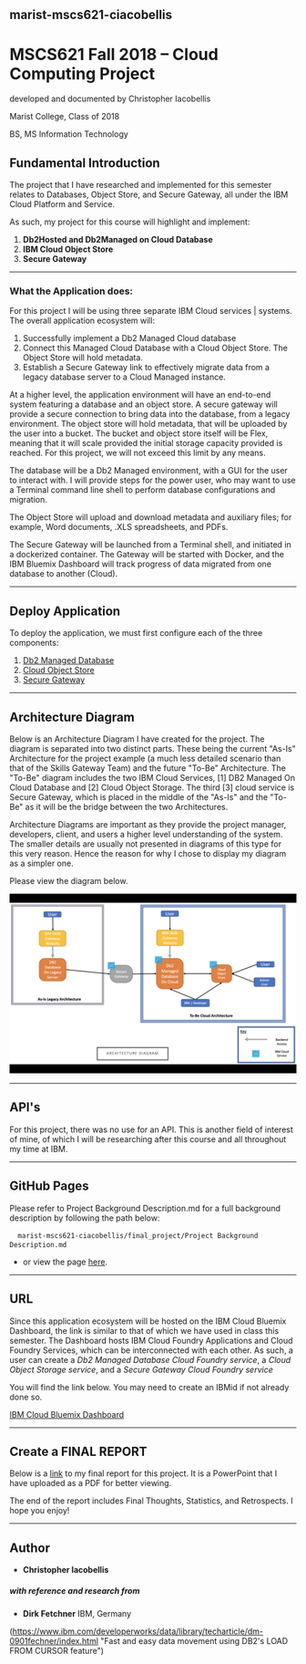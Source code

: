 ## marist-mscs621-ciacobellis
# MSCS621 Fall 2018 – Cloud Computing Project

developed and documented by Christopher Iacobellis

Marist College, Class of 2018

BS, MS Information Technology

## Fundamental Introduction

The project that I have researched and implemented for this semester relates to Databases, Object Store, and Secure Gateway, all under the IBM Cloud Platform and Service. 

As such, my project for this course will highlight and implement:

1. **Db2Hosted and Db2Managed on Cloud Database**
2. **IBM Cloud Object Store**
3. **Secure Gateway**

__________________________________________________________________________________________________________________________

### What the Application does:

For this project I will be using three separate IBM Cloud services | systems. The overall application ecosystem will:

1. Successfully implement a Db2 Managed Cloud database 
2. Connect this Managed Cloud Database with a Cloud Object Store. The Object Store will hold metadata.
3. Establish a Secure Gateway link to effectively migrate data from a legacy database server to a Cloud Managed instance.

At a higher level, the application environment will have an end-to-end system featuring a database and an object store. A secure gateway will provide a secure connection to bring data into the database, from a legacy environment. The object store will hold metadata, that will be uploaded by the user into a bucket. The bucket and object store itself will be Flex, meaning that it will scale provided the initial storage capacity provided is reached. For this project, we will not exceed this limit by any means.

The database will be a Db2 Managed environment, with a GUI for the user to interact with. I will provide steps for the power user, who may want to use a Terminal command line shell to perform database configurations and migration.

The Object Store will upload and download metadata and auxiliary files; for example, Word documents, .XLS spreadsheets, and PDFs.

The Secure Gateway will be launched from a Terminal shell, and initiated in a dockerized container. The Gateway will be started with Docker, and the IBM Bluemix Dashboard will track progress of data migrated from one database to another (Cloud).
__________________________________________________________________________________________________________________________

## Deploy Application

To deploy the application, we must first configure each of the three components:

1. [Db2 Managed Database](https://github.com/incredablechris/marist-mscs621-ciacobellis/blob/master/final_project/db2_managed.md)
2. [Cloud Object Store](https://github.com/incredablechris/marist-mscs621-ciacobellis/blob/master/final_project/cloud_object_store.md)
3. [Secure Gateway](https://github.com/incredablechris/marist-mscs621-ciacobellis/blob/master/final_project/secure_gateway.md)

__________________________________________________________________________________________________________________________

## Architecture Diagram

Below is an Architecture Diagram I have created for the project. The diagram is separated into two distinct parts. These being the current "As-Is" Architecture for the project example (a much less detailed scenario than that of the Skills Gateway Team) and the future "To-Be" Architecture. The "To-Be" diagram includes the two IBM Cloud Services, [1] DB2 Managed On Cloud Database and [2] Cloud Object Storage. The third [3] cloud service is Secure Gateway, which is placed in the middle of the "As-Is" and the "To-Be" as it will be the bridge between the two Architectures.

Architecture Diagrams are important as they provide the project manager, developers, client, and users a higher level understanding of the system. The smaller details are usually not presented in diagrams of this type for this very reason. Hence the reason for why I chose to display my diagram as a simpler one.

Please view the diagram below.

![Final Project Architecture Diagram](https://github.com/incredablechris/marist-mscs621-ciacobellis/blob/master/final_project/Final_Project_Arch.png)

__________________________________________________________________________________________________________________________

## API's
 
For this project, there was no use for an API. This is another field of interest of mine, of which I will be researching after this course and all throughout my time at IBM.
 
__________________________________________________________________________________________________________________________

## GitHub Pages

Please refer to Project Background Description.md for a full background description by following the path below:
      
      marist-mscs621-ciacobellis/final_project/Project Background Description.md
      
- or view the page [here](https://github.com/incredablechris/marist-mscs621-ciacobellis/blob/master/final_project/Project%20Background%20Description.md).

__________________________________________________________________________________________________________________________

## URL

Since this application ecosystem will be hosted on the IBM Cloud Bluemix Dashboard, the link is similar to that of which we have used in class this semester. The Dashboard hosts IBM Cloud Foundry Applications and Cloud Foundry Services, which can be interconnected with each other. As such, a user can create a *Db2 Managed Database Cloud Foundry service*, a *Cloud Object Storage service*, and a *Secure Gateway Cloud Foundry service* 

You will find the link below. You may need to create an IBMid if not already done so.

[IBM Cloud Bluemix Dashboard](https://console.bluemix.net/dashboard/apps)

__________________________________________________________________________________________________________________________

## Create a FINAL REPORT

Below is a [link](https://github.com/incredablechris/marist-mscs621-ciacobellis/blob/master/final_project/Iacobellis_Final_PPT.pdf) to my final report for this project. It is a PowerPoint that I have uploaded as a PDF for better viewing. 

The end of the report includes Final Thoughts, Statistics, and Retrospects. I hope you enjoy!

__________________________________________________________________________________________________________________________

## Author

* **Christopher Iacobellis**

##### with reference and research from

* **Dirk Fetchner** IBM, Germany

(https://www.ibm.com/developerworks/data/library/techarticle/dm-0901fechner/index.html "Fast and easy data movement using DB2's LOAD FROM CURSOR feature")
